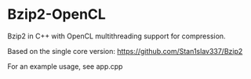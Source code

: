 # Bzip2-OpenCL

Bzip2 in C++ with OpenCL multithreading support for compression.

Based on the single core version: https://github.com/Stan1slav337/Bzip2

For an example usage, see app.cpp
